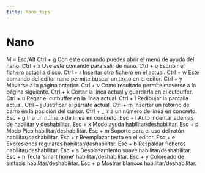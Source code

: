 ```yaml
---
title: Nano tips
---
```


# Nano 

M = Esc/Alt
Ctrl + g 	Con este comando puedes abrir el menú de ayuda del nano.
Ctrl + x	Use este comando para salir de nano.
Ctrl + o	Escribir el fichero actual a disco.
Ctrl + r	Insertar otro fichero en el actual.
Ctrl + w	Este comando del editor nano permite buscar un texto en el editor.
Ctrl + y 	Moverse a la página anterior.
Ctrl + v	Como resultado permite moverse a la página siguiente.
Ctrl + k	Cortar la línea actual y guardarla en el cutbuffer.
Ctrl + u	 Pegar el cutbuffer en la línea actual.
Ctrl + l	Redibujar la pantalla actual.
Ctrl + j	Justificar el párrafo actual.
Ctrl + m	Insertar un retorno de carro en la posición del cursor.
Ctrl + _	Ir a un número de línea en concreto.
Esc + g	    Ir a un número de línea en concreto.
Esc + i	    Auto indentar ademas de habilitar y deshabilitar.
Esc + x	    Modo ayuda habilitar/deshabilitar.
Esc + p	    Modo Pico habilitar/deshabilitar.
Esc + m	    Soporte para el uso del ratón habilitar/deshabilitar.
Esc + r	    Reemplazar texto en el editor.
Esc + e	    Expresiones regulares habilitar/deshabilitar.
Esc + b	    Respaldar ficheros habilitar/deshabilitar.
Esc + s	    Desplazamiento suave habilitar/deshabilitar.
Esc + h	    Tecla ‘smart home’ habilitar/deshabilitar.
Esc + y	    Coloreado de sintaxis habilitar/deshabilitar.
Esc + p	    Mostrar blancos habilitar/deshabilitar.